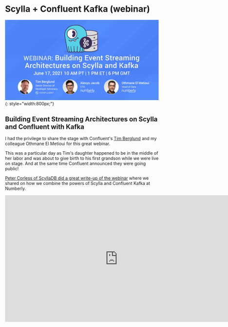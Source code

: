 # Scylla + Confluent Kafka (webinar)

![scylla confluent webinar](../images/scylla_confluent_webinar.jpe){: style="width:800px;"}

## Building Event Streaming Architectures on Scylla and Confluent with Kafka

I had the privilege to share the stage with Confluent's [Tim Berglund](https://twitter.com/tlberglund) and my colleague Othmane El Metioui for this great webinar.

This was a particular day as Tim's daughter happened to be in the middle of her labor and was about to give birth to his first grandson while we were live on stage. And at the same time Confluent announced they were going public!

[Peter Corless of ScyllaDB did a great write-up of the webinar](https://www.scylladb.com/2021/06/24/building-event-streaming-architectures-on-scylla-and-confluent-with-kafka/) where we shared on how we combine the powers of Scylla and Confluent Kafka at Numberly.

<iframe width="737" height="415" src="https://www.youtube-nocookie.com/embed/U6wB7kd_BOY" title="YouTube video player" frameborder="0" allow="accelerometer; autoplay; clipboard-write; encrypted-media; gyroscope; picture-in-picture" allowfullscreen></iframe>
